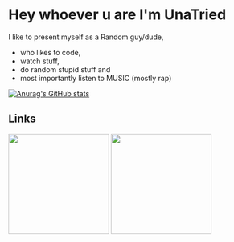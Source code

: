 # Hey whoever u are I'm UnaTried
I like to present myself as a Random guy/dude, 
- who likes to code,
- watch stuff,
- do random stupid stuff
and
-   most importantly listen to MUSIC (mostly rap)

[![Anurag's GitHub stats](https://github-readme-stats.vercel.app/api?username=anuraghazra&bg_color=1e1e2e&text_color=cdd6f4&icon_color=cba6f7&title_color=94e2d5
)](https://github.com/anuraghazra/github-readme-stats)
## Links
<div>
<!-- [![Discord](https://user-images.githubusercontent.com/74038190/235294015-47144047-25ab-417c-af1b-6746820a20ff.gif?resize=50%)]()
[![YouTube](https://user-images.githubusercontent.com/74038190/235294007-de441046-823e-4eff-89bf-d4df52858b65.gif?resize=50%)](https://www.youtube.com/@MasklessFate) -->
  <img src="https://user-images.githubusercontent.com/74038190/235294015-47144047-25ab-417c-af1b-6746820a20ff.gif" href="" width="200">
  <a href="https://www.youtube.com/@MasklessFate"><img src="https://user-images.githubusercontent.com/74038190/235294007-de441046-823e-4eff-89bf-d4df52858b65.gif" width="200"></a>
</div>
